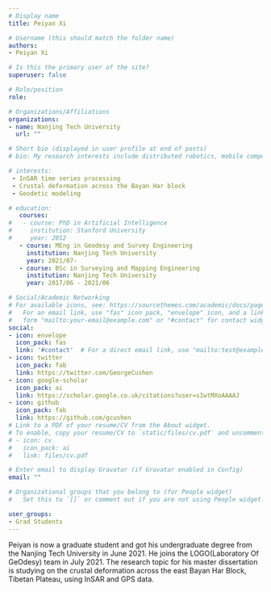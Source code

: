 ```yaml
---
# Display name
title: Peiyan Xi

# Username (this should match the folder name)
authors:
- Peiyan Xi

# Is this the primary user of the site?
superuser: false

# Role/position
role: 

# Organizations/Affiliations
organizations:
- name: Nanjing Tech University
  url: "" 

# Short bio (displayed in user profile at end of posts)
# bio: My research interests include distributed robotics, mobile computing and programmable matter.

# interests:
 - InSAR time series processing
 - Crustal deformation across the Bayan Har block
 - Geodetic modeling

# education:
   courses:
#   - course: PhD in Artificial Intelligence
#     institution: Stanford University
#     year: 2012
   - course: MEng in Geodesy and Survey Engineering
     institution: Nanjing Tech University
     year: 2021/07-
   - course: BSc in Surveying and Mapping Engineering
     institution: Nanjing Tech University
     year: 2017/06 - 2021/06

# Social/Academic Networking
# For available icons, see: https://sourcethemes.com/academic/docs/page-builder/#icons
#   For an email link, use "fas" icon pack, "envelope" icon, and a link in the
#   form "mailto:your-email@example.com" or "#contact" for contact widget.
social:
- icon: envelope
  icon_pack: fas
  link: '#contact'  # For a direct email link, use "mailto:test@example.org".
- icon: twitter
  icon_pack: fab
  link: https://twitter.com/GeorgeCushen
- icon: google-scholar
  icon_pack: ai
  link: https://scholar.google.co.uk/citations?user=sIwtMXoAAAAJ
- icon: github
  icon_pack: fab
  link: https://github.com/gcushen
# Link to a PDF of your resume/CV from the About widget.
# To enable, copy your resume/CV to `static/files/cv.pdf` and uncomment the lines below.
# - icon: cv
#   icon_pack: ai
#   link: files/cv.pdf

# Enter email to display Gravatar (if Gravatar enabled in Config)
email: ""

# Organizational groups that you belong to (for People widget)
#   Set this to `[]` or comment out if you are not using People widget.

user_groups:
- Grad Students
---
```


Peiyan is now a graduate student and got his undergraduate degree from the Nanjing Tech University in June 2021. He joins the LOGO(Laboratory Of GeOdesy) team in July 2021. The research topic for his master dissertation is studying on the crustal deformation across the east Bayan Har Block, Tibetan Plateau, using InSAR and GPS data. 
